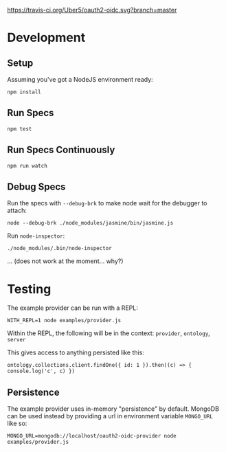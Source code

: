 https://travis-ci.org/Uber5/oauth2-oidc.svg?branch=master

# Development

## Setup

Assuming you've got a NodeJS environment ready:

```
npm install
```

## Run Specs

```
npm test
```

## Run Specs Continuously

```
npm run watch
```

## Debug Specs

Run the specs with `--debug-brk` to make node wait for the debugger to attach:

```
node --debug-brk ./node_modules/jasmine/bin/jasmine.js
```

Run `node-inspector`:

```
./node_modules/.bin/node-inspector
```

... (does not work at the moment... why?)

# Testing

The example provider can be run with a REPL:

```
WITH_REPL=1 node examples/provider.js
```

Within the REPL, the following will be in the context: `provider`, `ontology`, `server`

This gives access to anything persisted like this:

```
ontology.collections.client.findOne({ id: 1 }).then((c) => { console.log('c', c) })
```

## Persistence

The example provider uses in-memory "persistence" by default. MongoDB can be
used instead by providing a url in environment variable `MONGO_URL` like so:

```
MONGO_URL=mongodb://localhost/oauth2-oidc-provider node examples/provider.js
```
